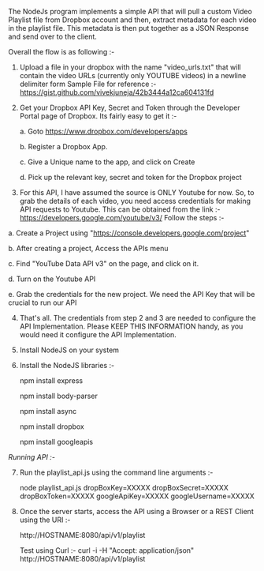The NodeJs program implements a simple API that will pull a custom Video Playlist file from Dropbox account and then, extract 
metadata for each video in the playlist file. This metadata is then put together as a JSON Response and send over to the client. 

Overall the flow is as following :-

1. Upload a file in your dropbox with the name "video_urls.txt" that will contain the video URLs (currently only YOUTUBE videos) in a newline delimiter form 
Sample File for reference :- https://gist.github.com/vivekjuneja/42b3444a12ca604131fd

2. Get your Dropbox API Key, Secret and Token through the Developer Portal page of Dropbox. Its fairly easy to get it :-
  
   a. Goto https://www.dropbox.com/developers/apps
   
   b. Register a Dropbox App. 
   
   c. Give a Unique name to the app, and click on Create
   
   d. Pick up the relevant key, secret and token for the Dropbox project

3. For this API, I have assumed the source is ONLY Youtube for now. So, to grab the details of each video, you need access credentials for making API requests to Youtube. This can be obtained from the link :- https://developers.google.com/youtube/v3/
Follow the steps :-

 a. Create a Project using "https://console.developers.google.com/project"

 b. After creating a project, Access the APIs menu

 c. Find "YouTube Data API v3" on the page, and click on it. 

 d. Turn on the Youtube API

 e. Grab the credentials for the new project. We need the API Key that will be crucial to run our API
 

4. That's all. The credentials from step 2 and 3 are needed to configure the API Implementation. Please KEEP THIS INFORMATION handy, as you would need it configure the API Implementation. 

5. Install NodeJS on your system 

6. Install the NodeJS libraries :-

    npm install express
    
    npm install body-parser
    
    npm install async
    
    npm install dropbox
    
    npm install googleapis


*Running API :-*

7. Run the playlist_api.js using the command line arguments :-

   node playlist_api.js dropBoxKey=XXXXX dropBoxSecret=XXXXX dropBoxToken=XXXXX googleApiKey=XXXXX googleUsername=XXXXX

8. Once the server starts, access the API using a Browser or a REST Client using the URI :-
   
   http://HOSTNAME:8080/api/v1/playlist

   Test using Curl :-
   curl -i -H "Accept: application/json" http://HOSTNAME:8080/api/v1/playlist
